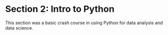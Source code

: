 # Section 2: Intro to Python
This section was a basic crash course in using Python for data analysis and data science.

